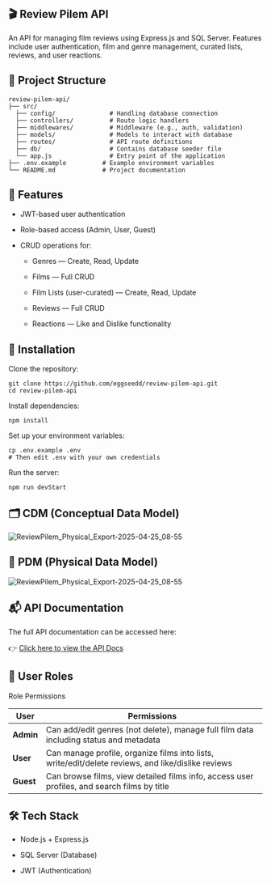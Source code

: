 ## 🎬 Review Pilem API
An API for managing film reviews using Express.js and SQL Server. Features include user authentication, film and genre management, curated lists, reviews, and user reactions.

## 📁 Project Structure
```
review-pilem-api/
├── src/
  ├── config/               # Handling database connection
  ├── controllers/          # Route logic handlers
  ├── middlewares/          # Middleware (e.g., auth, validation)
  ├── models/               # Models to interact with database
  ├── routes/               # API route definitions
  ├── db/                   # Contains database seeder file
  └── app.js                # Entry point of the application
├── .env.example          # Example environment variables
└── README.md             # Project documentation
```

## 🚀 Features
- JWT-based user authentication
  
- Role-based access (Admin, User, Guest)

- CRUD operations for:

  - Genres — Create, Read, Update
  
  - Films — Full CRUD
  
  - Film Lists (user-curated) — Create, Read, Update
  
  - Reviews — Full CRUD
  
  - Reactions — Like and Dislike functionality


## 🔧 Installation
Clone the repository:

```
git clone https://github.com/eggseedd/review-pilem-api.git
cd review-pilem-api
```
Install dependencies:

```
npm install
```
Set up your environment variables:

```
cp .env.example .env
# Then edit .env with your own credentials
```
Run the server:

```
npm run devStart
```
## 🗂️ CDM (Conceptual Data Model)
![ReviewPilem_Physical_Export-2025-04-25_08-55](https://github.com/user-attachments/assets/cca18a7f-c321-43ed-a2db-2f3858ea26d6)

## 🧱 PDM (Physical Data Model)
![ReviewPilem_Physical_Export-2025-04-25_08-55](https://github.com/user-attachments/assets/32ce6a5b-3c37-497f-b0ff-ba77260a6369)

## 📬 API Documentation
The full API documentation can be accessed here:

👉 [Click here to view the API Docs](https://eggseedd.github.io/review-pilem-api/)

## 👥 User Roles
Role	Permissions

| **User**  | **Permissions** |
| ------------- | ------------- |
| **Admin**  | 	Can add/edit genres (not delete), manage full film data including status and metadata  |
| **User**  | Can manage profile, organize films into lists, write/edit/delete reviews, and like/dislike reviews  |
| **Guest**	  | Can browse films, view detailed films info, access user profiles, and search films by title  |

## 🛠 Tech Stack
- Node.js + Express.js
  
- SQL Server (Database)
  
- JWT (Authentication)
